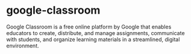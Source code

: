 # google-classroom
Google Classroom is a free online platform by Google that enables educators to create, distribute, and manage assignments, communicate with students, and organize learning materials in a streamlined, digital environment.
